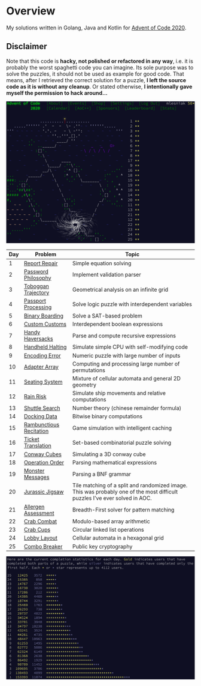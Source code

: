 # Overview

My solutions written in Golang, Java and Kotlin for [Advent of Code 2020](https://adventofcode.com/2020).

## Disclaimer

Note that this code is **hacky, not polished or refactored in any way**, i.e. it is probably the worst spaghetti code
you can imagine. Its sole purpose was to solve the puzzles, it should not be used as example for good code.
That means, after I retrieved the correct solution for a puzzle, **I left the source code as it is without any cleanup**. 
Or stated otherwise, **I intentionally gave myself the permission to hack around...**

![](logo.gif)

| Day | Problem                                                         | Topic                                                                                                                       |
|-----|-----------------------------------------------------------------|-----------------------------------------------------------------------------------------------------------------------------|
| 1   | [Report Repair](https://adventofcode.com/2020/day/1)            | Simple equation solving                                                                                                     |
| 2   | [Password Philosophy](https://adventofcode.com/2020/day/2)      | Implement validation parser                                                                                                 |
| 3   | [Toboggan Trajectory](https://adventofcode.com/2020/day/3)      | Geometrical analysis on an infinite grid                                                                                    |
| 4   | [Passport Processing](https://adventofcode.com/2020/day/4)      | Solve logic puzzle with interdependent variables                                                                            |
| 5   | [Binary Boarding](https://adventofcode.com/2020/day/5)          | Solve a SAT-based problem                                                                                                   |
| 6   | [Custom Customs](https://adventofcode.com/2020/day/6)           | Interdependent boolean expressions                                                                                          |
| 7   | [Handy Haversacks](https://adventofcode.com/2020/day/7)         | Parse and compute recursive expressions                                                                                     |
| 8   | [Handheld Halting](https://adventofcode.com/2020/day/8)         | Simulate simple CPU with self-modifying code                                                                                |
| 9   | [Encoding Error](https://adventofcode.com/2020/day/9)           | Numeric puzzle with large number of inputs                                                                                  |
| 10  | [Adapter Array](https://adventofcode.com/2020/day/10)           | Computing and processing large number of permutations                                                                       |
| 11  | [Seating System](https://adventofcode.com/2020/day/11)          | Mixture of cellular automata and general 2D geometry                                                                        |
| 12  | [Rain Risk](https://adventofcode.com/2020/day/12)               | Simulate ship movements and relative computations                                                                           |
| 13  | [Shuttle Search](https://adventofcode.com/2020/day/13)          | Number theory (chinese remainder formula)                                                                                   |
| 14  | [Docking Data](https://adventofcode.com/2020/day/14)            | Bitwise binary computations                                                                                                 |
| 15  | [Rambunctious Recitation](https://adventofcode.com/2020/day/15) | Game simulation with intelligent caching                                                                                    |
| 16  | [Ticket Translation](https://adventofcode.com/2020/day/16)      | Set-based combinatorial puzzle solving                                                                                      |
| 17  | [Conway Cubes](https://adventofcode.com/2020/day/17)            | Simulating a 3D conway cube                                                                                                 |
| 18  | [Operation Order](https://adventofcode.com/2020/day/18)         | Parsing mathematical expressions                                                                                            |
| 19  | [Monster Messages](https://adventofcode.com/2020/day/19)        | Parsing a BNF grammar                                                                                                       |
| 20  | [Jurassic Jigsaw](https://adventofcode.com/2020/day/20)         | Tile matching of a split and randomized image. This was probably one of the most difficult puzzles I've ever solved in AOC. |
| 21  | [Allergen Assessment](https://adventofcode.com/2020/day/21)     | Breadth-First solver for pattern matching                                                                                   |
| 22  | [Crab Combat](https://adventofcode.com/2020/day/22)             | Modulo-based array arithmetic                                                                                               |
| 23  | [Crab Cups](https://adventofcode.com/2020/day/23)               | Circular linked list operations                                                                                             |
| 24  | [Lobby Layout](https://adventofcode.com/2020/day/24)            | Cellular automata in a hexagonal grid                                                                                       |
| 25  | [Combo Breaker](https://adventofcode.com/2020/day/24)           | Public key cryptography                                                                                                     |                                                                                            |   |                                                                                              |   |

![](stats.png)
